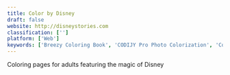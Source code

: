 ```yaml
---
title: Color by Disney
draft: false 
website: http://disneystories.com
classification: ['']
platform: ['Web']
keywords: ['Breezy Coloring Book', 'CODIJY Pro Photo Colorization', 'Colorfy', 'Coloring Book by Pikazo', 'Coloring Book for Kids', 'Coloring book for nerds', 'Hexonomy', 'Kids Coloring Book', 'Lake', 'Mandala - adults coloring book', 'Pigment - Coloring Book', 'Splash of Fun Coloring Game', 'The Drake Coloring Book', 'The Meme Bible']
---
```

Coloring pages for adults featuring the magic of Disney